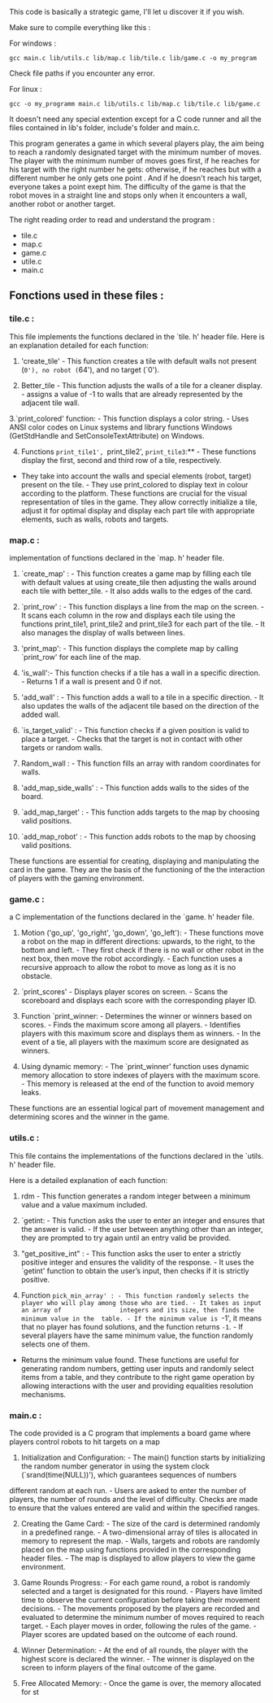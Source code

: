 This code is basically a strategic game, I'll let u discover it if you wish.

Make sure to compile everything like this :

For windows : 

    gcc main.c lib/utils.c lib/map.c lib/tile.c lib/game.c -o my_program

Check file paths if you encounter any error.

For linux :

    gcc -o my_programm main.c lib/utils.c lib/map.c lib/tile.c lib/game.c


It doesn't need any special extention except for a C code runner and all the files contained in lib's folder, include's folder and main.c.

This program generates a game in which several players play, the aim being to reach a randomly designated target with the minimum number of moves. The player with the minimum number of moves goes first, if he reaches for his target with the right number he gets: otherwise, if he reaches but with a different number he only gets one point . And if he doesn't reach his target, everyone takes a point exept him. The difficulty of the game is that the robot moves in a straight line and stops only when it encounters a wall, another robot or another target.

The right reading order to read and understand the program : 
- tile.c
- map.c
- game.c
- utile.c
- main.c

## Fonctions used in these files :

### tile.c :
  
This file implements the functions declared in the `tile. h' header file. Here is an explanation 
detailed for each function: 

1. 'create_tile'  - This function creates a tile with default walls not present (`0'), no robot (`64'), and 
no target (`0'). 

2. Better_tile  - This function adjusts the walls of a tile for a cleaner display. - assigns a value of -1 to walls that are already represented      by the adjacent tile wall. 

3.`print_colored' function: - This function displays a color string. - Uses ANSI color codes on Linux systems and library functions 
Windows (GetStdHandle and SetConsoleTextAttribute) on Windows. 

4. Functions `print_tile1', `print_tile2', `print_tile3`:** - These functions display the first, second and third row of a tile, respectively.

- They take into account the walls and special elements (robot, target) present on the tile. - They use print_colored to display text in colour according to         the platform. 
These functions are crucial for the visual representation of tiles in the game. They allow 
correctly initialize a tile, adjust it for optimal display and display each part 
tile with appropriate elements, such as walls, robots and targets. 

### map.c :

implementation of functions declared in the `map. h' header file.  

1. `create_map' : - This function creates a game map by filling each tile with default values at 
using create_tile then adjusting the walls around each tile with better_tile. - It also adds walls to the edges of the card. 

2. `print_row' : - This function displays a line from the map on the screen. - It scans each column in the row and displays each tile using the 
functions 
print_tile1, print_tile2 and print_tile3 for each part of the tile. - It also manages the display of walls between lines.

3.  'print_map': - This function displays the complete map by calling `print_row' for each line of the map. 

4.  'is_wall':- This function checks if a tile has a wall in a specific direction. - Returns 1 if a wall is present and 0 if not. 

5. 'add_wall' : - This function adds a wall to a tile in a specific direction. - It also updates the walls of the adjacent tile based on the                     direction of the added wall. 

6. `is_target_valid' : - This function checks if a given position is valid to place a target. - Checks that the target is not in contact with         other       targets or random walls. 

7. Random_wall : - This function fills an array with random coordinates for walls. 

8. 'add_map_side_walls' : - This function adds walls to the sides of the board. 

9. `add_map_target' : - This function adds targets to the map by choosing valid positions. 

10. `add_map_robot' : - This function adds robots to the map by choosing valid positions. 

These functions are essential for creating, displaying and manipulating the card in the game. 
They are the basis of the functioning of the the interaction of players with the gaming environment.

### game.c : 

a C implementation of the functions declared in the `game. h' header file.  

1. Motion  ('go_up', 'go_right', 'go_down', 'go_left'): - These functions move a robot on the map in different directions: upwards, to the right,     to the     bottom and left. - They first check if there is no wall or other robot in the next box, then 
move the robot accordingly. - Each function uses a recursive approach to allow the robot to move as long as it 
is no obstacle. 

2. `print_scores'  - Displays player scores on screen. - Scans the scoreboard and displays each score with the corresponding player ID. 

3. Function `print_winner: - Determines the winner or winners based on scores. - Finds the maximum score among all players. - Identifies players with this         maximum score and displays them as winners. - In the event of a tie, all players with the maximum score are designated as winners. 

4. Using dynamic memory: - The `print_winner' function uses dynamic memory allocation to store indexes of 
players with the maximum score. - This memory is released at the end of the function to avoid memory leaks. 

These functions are an essential logical part of movement management and 
determining scores and the winner in the game.

### utils.c : 

This file contains the implementations of the functions declared in the `utils. h' header file. 

Here is a detailed explanation of each function: 

1. rdm  - This function generates a random integer between a minimum value and a value 
maximum included. 

2. `getint: - This function asks the user to enter an integer and ensures that the answer is valid. - If the user between anything other than an     integer,     they are prompted to try again until an entry 
valid be provided. 

3. "get_positive_int" : - This function asks the user to enter a strictly positive integer and ensures the 
validity of the response. - It uses the `getint' function to obtain the user’s input, then checks if it is 
strictly positive.

4. Function `pick_min_array' : - This function randomly selects the player who will play among those who are tied. - It takes as input an array of                integers and its size, then finds the minimum value in the 
table. - If the minimum value is `-1', it means that no player has found solutions, and the function 
returns `-1`. - If several players have the same minimum value, the function randomly selects one 
of them. 

- Returns the minimum value found. 
These functions are useful for generating random numbers, getting user inputs and 
randomly select items from a table, and they contribute to the right 
game operation by allowing interactions with the user and providing 
equalities resolution mechanisms.

### main.c :

The code provided is a C program that implements a board game where players 
control robots to hit targets on a map 

1. Initialization and Configuration: - The main() function starts by initializing the random number generator in 
using the system clock (`srand(time(NULL))'), which guarantees sequences of numbers 

different random at each run. - Users are asked to enter the number of players, the number of rounds and the 
level of difficulty. Checks are made to ensure that the values entered 
are valid and within the specified ranges. 

2. Creating the Game Card: - The size of the card is determined randomly in a predefined range. - A two-dimensional array of tiles is allocated in memory         to represent the map. - Walls, targets and robots are randomly placed on the map using 
functions provided in the corresponding header files. - The map is displayed to allow players to view the game environment. 

3. Game Rounds Progress: - For each game round, a robot is randomly selected and a target is 
designated for this round. - Players have limited time to observe the current configuration before taking 
their movement decisions. - The movements proposed by the players are recorded and evaluated to determine the 
minimum number of moves required to reach target. - Each player moves in order, following the rules of the game. - Player scores are updated based on the         outcome of each round. 

4. Winner Determination: - At the end of all rounds, the player with the highest score is declared the winner. - The winner is displayed on the screen to          inform players of the final outcome of the game. 

5. Free Allocated Memory: - Once the game is over, the memory allocated for st
